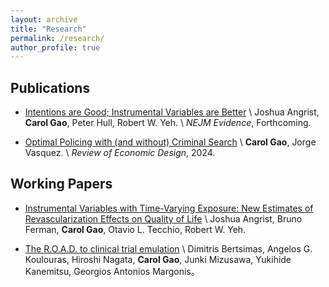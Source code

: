 ```yaml
---
layout: archive
title: "Research"
permalink: /research/
author_profile: true
---
```


Publications 
------
- [Intentions are Good; Instrumental Variables are Better]() \\
    Joshua Angrist, **Carol Gao**, Peter Hull, Robert W. Yeh. \\
    *NEJM Evidence*, Forthcoming. 

- [Optimal Policing with (and without) Criminal Search](https://link.springer.com/article/10.1007/s10058-024-00356-y) \\
    **Carol Gao**, Jorge Vasquez. \\
    *Review of Economic Design*, 2024. 

Working Papers 
------
- [Instrumental Variables with Time-Varying Exposure: New Estimates of Revascularization Effects on Quality of Life](https://arxiv.org/abs/2501.01623) \\
    Joshua Angrist, Bruno Ferman, **Carol Gao**, Otavio L. Tecchio, Robert W. Yeh. 

- [The R.O.A.D. to clinical trial emulation](https://arxiv.org/abs/2412.03528) \\
    Dimitris Bertsimas, Angelos G. Koulouras, Hiroshi Nagata, **Carol Gao**, Junki Mizusawa, Yukihide Kanemitsu, Georgios Antonios Margonis。


